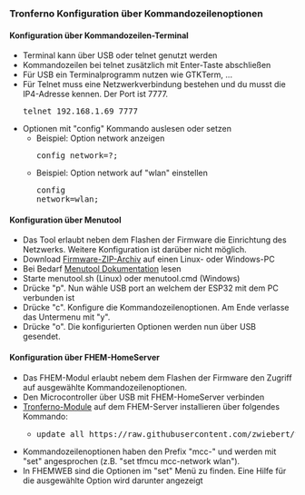 
### Tronferno Konfiguration über Kommandozeilenoptionen


#### Konfiguration über Kommandozeilen-Terminal
  * Terminal kann über USB oder telnet genutzt werden
  * Kommandozeilen bei telnet zusätzlich mit Enter-Taste abschließen
  * Für USB ein Terminalprogramm nutzen wie GTKTerm, ...
  * Für Telnet muss eine Netzwerkverbindung bestehen und du musst die IP4-Adresse kennen. Der Port ist 7777.
    <pre>telnet 192.168.1.69 7777</pre>
  * Optionen mit "config" Kommando auslesen oder setzen
      * Beispiel: Option network anzeigen <pre>config network=?;</pre>
      * Beispiel: Option network auf "wlan" einstellen <pre>config network=wlan;</pre>

#### Konfiguration über Menutool
  * Das Tool erlaubt neben dem Flashen der Firmware die Einrichtung des Netzwerks. Weitere Konfiguration ist darüber nicht möglich.
  * Download [Firmware-ZIP-Archiv](https://codeload.github.com/zwiebert/tronferno-mcu-bin/zip/refs/heads/master) auf einen Linux- oder Windows-PC
  * Bei Bedarf [Menutool Dokumentation](menutool-de.md) lesen
  * Starte menutool.sh (Linux) oder menutool.cmd (Windows)
  * Drücke "p". Nun wähle USB port an welchem der ESP32 mit dem PC verbunden ist 
  * Drücke "c". Konfigure die Kommandozeilenoptionen. Am Ende verlasse das Untermenu mit "y".
  * Drücke "o". Die konfigurierten Optionen werden nun über USB gesendet.


#### Konfiguration über FHEM-HomeServer
  * Das FHEM-Modul erlaubt nebem dem Flashen der Firmware den Zugriff auf ausgewählte Kommandozeilenoptionen.
  * Den Microcontroller über USB mit FHEM-HomeServer verbinden
  * [Tronferno-Module](https://github.com/zwiebert/tronferno-fhem) auf dem FHEM-Server installieren über folgendes Kommando:
     * <pre>update all ht<span>tps://raw.githubusercontent.com/zwiebert/tronferno-fhem/master/modules/tronferno/controls_tronferno.txt</pre>
  * Kommandozeilenoptionen haben den Prefix "mcc-" und werden mit "set" angesprochen (z.B. "set tfmcu mcc-network wlan").
  * In FHEMWEB sind die Optionen im "set" Menü zu finden. Eine Hilfe für die ausgewählte Option wird darunter angezeigt
  